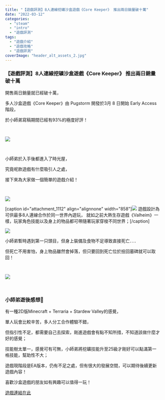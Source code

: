 ```yaml
---
title: "【遊戲評測】8人連線挖礦沙盒遊戲《Core Keeper》 推出兩日銷量破十萬"
date: "2022-03-12"
categories: 
  - "steam"
  - "intro"
  - "遊戲評測"
tags: 
  - "遊戲介紹"
  - "遊戲攻略"
  - "遊戲評測"
coverImage: "header_alt_assets_2.jpg"
---
```


### 【遊戲評測】8人連線挖礦沙盒遊戲《Core Keeper》 推出兩日銷量破十萬

  
開售兩日銷量就已經破十萬，  

  
多人沙盒遊戲《Core Keeper》由 Pugstorm 開發於3月 8 日開始 Early Access 階段，  

  
於小師弟寫稿期間已經有93%的極度好評！  

  
   

  
![](WordPress/photo1.png)  

  
   

  
小師弟於入手後都進入了時光屋，  

  
究竟呢款遊戲有什麼吸引人之處，  

  
接下來為大家做一個簡單的遊戲介紹！  

  
   

  
![](WordPress/photo2.png)  

  
\[caption id="attachment\_1112" align="alignnone" width="858"\]![](WordPress/photo4-1024x551.png) 遊戲設計為可供最多8人連線合作於同一世界內遊玩， 就如之前大熱生存遊戲《Valheim》一樣，玩家角色技能以及身上的物品都可帶隨著玩家穿梭不同世界；\[/caption\]  

  
![](WordPress/photo5-1024x576.png)  

  
小師弟暫時遇到第一只頭目，但身上裝備及食物不足導致直接死亡．．．  

  
但死亡不用害怕，身上物品雖然會掉落，但只要回到死亡位於撿回墓碑就可以取回！  

  
   

  
![](WordPress/photo6-1024x576.png)  

  
   

### **小師弟遊後感想💭**

  
有一種2D版Minecraft + Terraria + Stardew Valley的感覺，  

  
單人玩會比較辛苦，多人分工合作體驗不錯，  

  
但指引性不足，都需要自己去探索，剛進遊戲會有點不知所措，不知道該做什麼才好的感覺；  

  
技能樹太單一，感覺可有可無，小師弟將挖礦技能升至25級才剛好可以點滿第一格技能，幫助性不大；  

  
遊戲現階段是EA版本，仍有不足之處，但有很大的發展空間，可以期待後續更新遊戲內容！  

  
喜歡沙盒遊戲的朋友如有興趣可以值得一玩！  

  
[遊戲連結在此](https://store.steampowered.com/app/1621690/Core_Keeper/)
